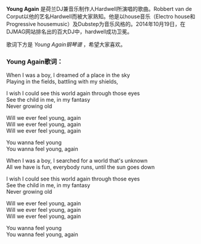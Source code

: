 

**Young Again** 是荷兰DJ兼音乐制作人Hardwell所演唱的歌曲。Robbert van de
Corput以他的艺名Hardwell而被大家熟知。他是以house音乐（Electro house和Progressive
housemusic）及Dubstep为音乐风格的。2014年10月19日，在DJMAG网站排名出的百大DJ中，hardwell成功卫冕。

  
歌词下方是 _Young Again钢琴谱_ ，希望大家喜欢。

### Young Again歌词：

When I was a boy, I dreamed of a place in the sky  
Playing in the fields, battling with my shields,

I wish I could see this world again through those eyes  
See the child in me, in my fantasy  
Never growing old

Will we ever feel young, again  
Will we ever feel young, again  
Will we ever feel young, again

You wanna feel young  
You wanna feel young, again

When I was a boy, I searched for a world that's unknown  
All we have is fun, everybody runs, until the sun goes down

I wish I could see this world again through those eyes  
See the child in me, in my fantasy  
Never growing old

Will we ever feel young, again  
Will we ever feel young, again  
Will we ever feel young, again

You wanna feel young  
You wanna feel young, again

